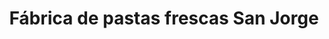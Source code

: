---
title: "Fábrica de pastas frescas San Jorge"
url: /parque-san-martin/fabrica-de-pastas-frescas-san-jorge/
shop: comodidad
---